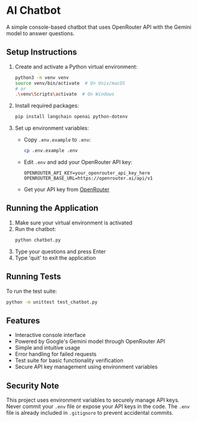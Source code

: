 # AI Chatbot

A simple console-based chatbot that uses OpenRouter API with the Gemini model to answer questions.

## Setup Instructions

1. Create and activate a Python virtual environment:

   ```bash
   python3 -m venv venv
   source venv/bin/activate  # On Unix/macOS
   # or
   .\venv\Scripts\activate  # On Windows
   ```

2. Install required packages:

   ```bash
   pip install langchain openai python-dotenv
   ```

3. Set up environment variables:
   - Copy `.env.example` to `.env`:
     ```bash
     cp .env.example .env
     ```
   - Edit `.env` and add your OpenRouter API key:
     ```
     OPENROUTER_API_KEY=your_openrouter_api_key_here
     OPENROUTER_BASE_URL=https://openrouter.ai/api/v1
     ```
   - Get your API key from [OpenRouter](https://openrouter.ai/keys)

## Running the Application

1. Make sure your virtual environment is activated
2. Run the chatbot:
   ```bash
   python chatbot.py
   ```
3. Type your questions and press Enter
4. Type 'quit' to exit the application

## Running Tests

To run the test suite:

```bash
python -m unittest test_chatbot.py
```

## Features

- Interactive console interface
- Powered by Google's Gemini model through OpenRouter API
- Simple and intuitive usage
- Error handling for failed requests
- Test suite for basic functionality verification
- Secure API key management using environment variables

## Security Note

This project uses environment variables to securely manage API keys. Never commit your `.env` file or expose your API keys in the code. The `.env` file is already included in `.gitignore` to prevent accidental commits.
